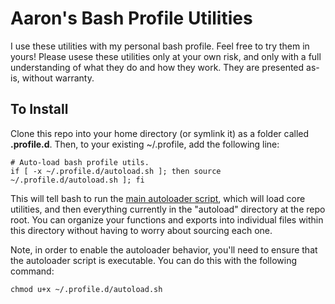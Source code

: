 # Aaron's Bash Profile Utilities

I use these utilities with my personal bash profile. Feel free to try them in yours! Please usese these utilities only at your own risk, and only with a full understanding of what they do and how they work. They are presented as-is, without warranty.

## To Install

Clone this repo into your home directory (or symlink it) as a folder called **.profile.d**. Then, to your existing ~/.profile, add the following line:

```
# Auto-load bash profile utils.
if [ -x ~/.profile.d/autoload.sh ]; then source ~/.profile.d/autoload.sh ]; fi
```

This will tell bash to run the [main autoloader script](https://github.com/aaronsenecal/bash-profile-utils/blob/master/autoload.sh), which will load core utilities, and then everything currently in the "autoload" directory at the repo root. You can organize your functions and exports into individual files within this directory without having to worry about sourcing each one.

Note, in order to enable the autoloader behavior, you'll need to ensure that the autoloader script is executable. You can do this with the following command:

```
chmod u+x ~/.profile.d/autoload.sh
```
